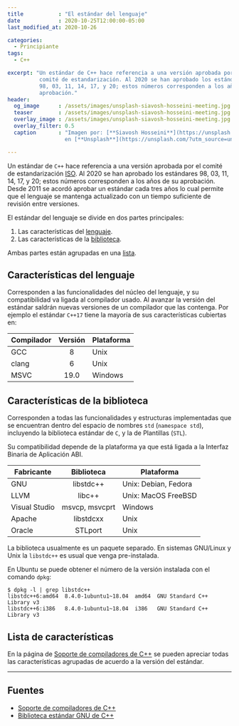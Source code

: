 ```yaml
---
title           : "El estándar del lenguaje"
date            : 2020-10-25T12:00:00-05:00
last_modified_at: 2020-10-26

categories:
  - Principiante
tags:
  - C++

excerpt: "Un estándar de C++ hace referencia a una versión aprobada por el 
          comité de estandarización. Al 2020 se han aprobado los estándares 
          98, 03, 11, 14, 17, y 20; estos números corresponden a los años de su
          aprobación."
header:
  og_image      : /assets/images/unsplash-siavosh-hosseini-meeting.jpg
  teaser        : /assets/images/unsplash-siavosh-hosseini-meeting.jpg
  overlay_image : /assets/images/unsplash-siavosh-hosseini-meeting.jpg
  overlay_filter: 0.5
  caption       : "Imagen por: [**Siavosh Hosseini**](https://unsplash.com/@siavosh_hosseini?utm_source=unsplash) 
                  en [**Unsplash**](https://unsplash.com/?utm_source=unsplash)"

---
```


Un estándar de `C++` hace referencia a una versión aprobada por el comité de estandarización
[ISO](https://isocpp.org/). Al 2020 se han aprobado los estándares 
98, 03, 11, 14, 17, y 20; estos números corresponden a los años de su aprobación. Desde 2011
se acordó aprobar un estándar cada tres años lo cual permite que el lenguaje se 
mantenga actualizado con un tiempo suficiente de revisión entre versiones. 

El estándar del lenguaje se divide en dos partes principales: 
1. Las características del [lenguaje](#características-del-lenguaje).
2. Las características de la [biblioteca](#características-de-la-biblioteca).

Ambas partes están agrupadas en una [lista](#lista-de-características).

## Características del lenguaje

Corresponden a las funcionalidades del núcleo del lenguaje,
y su compatibilidad va ligada al compilador usado. Al avanzar la versión del 
estándar saldrán nuevas versiones de un compilador que las contenga. 
Por ejemplo el estándar `C++17` tiene la mayoría de sus características 
cubiertas en:

|Compilador|Versión|Plataforma|
|---|:---:|---|
|GCC|8|Unix|
|clang|6|Unix|
|MSVC|19.0|Windows|

## Características de la biblioteca

Corresponden a todas las funcionalidades 
y estructuras implementadas que se encuentran dentro del espacio de nombres `std` (`namespace std`), 
incluyendo la biblioteca estándar de `C`, y la de Plantillas (`STL`).

Su compatibilidad depende de la plataforma ya que está ligada a la Interfaz 
Binaria de Aplicación ABI.

|Fabricante|Biblioteca|Plataforma|
|---|:---:|---|
|GNU|libstdc++|Unix: Debian, Fedora|
|LLVM|libc++|Unix: MacOS FreeBSD|
|Visual Studio|msvcp, msvcprt|Windows|
|Apache|libstdcxx|Unix|
|Oracle|STLport|Unix|

La biblioteca usualmente es un paquete separado. En sistemas GNU/Linux y Unix la `libstdc++` 
es usual que venga pre-instalada. 

En Ubuntu se puede obtener el número de la versión instalada con el comando `dpkg`: 
 
    $ dpkg -l | grep libstdc++
    libstdc++6:amd64  8.4.0-1ubuntu1~18.04  amd64  GNU Standard C++ Library v3
    libstdc++6:i386   8.4.0-1ubuntu1~18.04  i386   GNU Standard C++ Library v3

## Lista de características

En la página de [Soporte de compiladores de C++](https://es.cppreference.com/w/cpp/compiler_support)
se pueden apreciar todas las características agrupadas de acuerdo a la versión del
estándar.

---

## Fuentes

- [Soporte de compiladores de C++](https://es.cppreference.com/w/cpp/compiler_support)
- [Biblioteca estándar GNU de C++](https://gcc.gnu.org/onlinedocs/libstdc++/faq.html)
